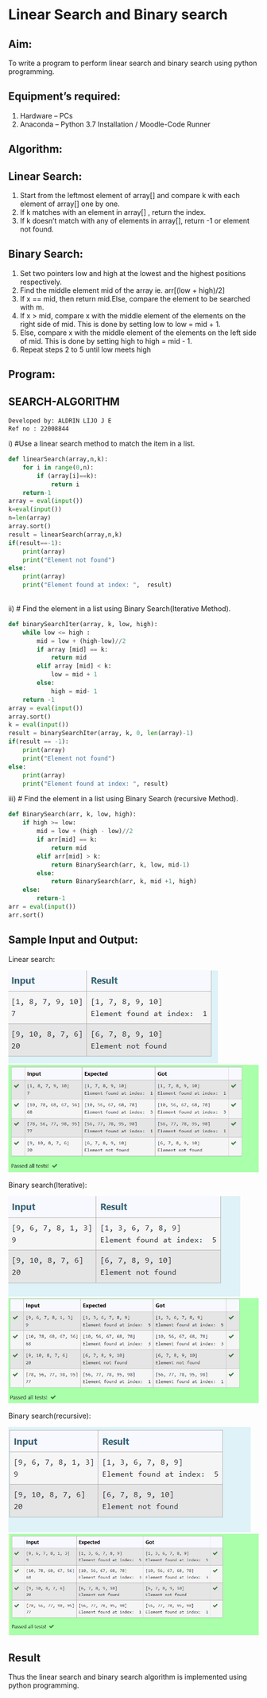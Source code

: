 # Linear Search and Binary search
## Aim:
To write a program to perform linear search and binary search using python programming.
## Equipment’s required:
1.	Hardware – PCs
2.	Anaconda – Python 3.7 Installation / Moodle-Code Runner
## Algorithm:
## Linear Search:
1.	Start from the leftmost element of array[] and compare k with each element of array[] one by one.
2.	If k matches with an element in array[] , return the index.
3.	If k doesn’t match with any of elements in array[], return -1 or element not found.
## Binary Search:
1.	Set two pointers low and high at the lowest and the highest positions respectively.
2.	Find the middle element mid of the array ie. arr[(low + high)/2]
3.	If x == mid, then return mid.Else, compare the element to be searched with m.
4.	If x > mid, compare x with the middle element of the elements on the right side of mid. This is done by setting low to low = mid + 1.
5.	Else, compare x with the middle element of the elements on the left side of mid. This is done by setting high to high = mid - 1.
6.	Repeat steps 2 to 5 until low meets high
## Program:
## SEARCH-ALGORITHM
```
Developed by: ALDRIN LIJO J E
Ref no : 22008844
```
i)	#Use a linear search method to match the item in a list.
```py
def linearSearch(array,n,k):
    for i in range(0,n):
        if (array[i]==k):
            return i
    return-1
array = eval(input())
k=eval(input())
n=len(array)
array.sort()
result = linearSearch(array,n,k)
if(result==-1):
    print(array)
    print("Element not found")
else:
    print(array)
    print("Element found at index: ",  result)



```
ii)	# Find the element in a list using Binary Search(Iterative Method).


```py
def binarySearchIter(array, k, low, high):
    while low <= high :
        mid = low + (high-low)//2
        if array [mid] == k:
            return mid
        elif array [mid] < k:
            low = mid + 1
        else:
            high = mid- 1
    return -1
array = eval(input())
array.sort()
k = eval(input())
result = binarySearchIter(array, k, 0, len(array)-1)
if(result == -1):
    print(array)
    print("Element not found")
else:
    print(array)
    print("Element found at index: ", result)

```
iii)	# Find the element in a list using Binary Search (recursive Method).


```py
def BinarySearch(arr, k, low, high):
    if high >= low:
        mid = low + (high - low)//2
        if arr[mid] == k:
            return mid 
        elif arr[mid] > k:
            return BinarySearch(arr, k, low, mid-1)
        else:
            return BinarySearch(arr, k, mid +1, high)
    else:
        return-1
arr = eval(input())
arr.sort()

```
## Sample Input and Output:
Linear search:

![output](/1%20q.png)
![output](/1.%20ans.png)

Binary search(Iterative):

![output](/2%20q.png)
![output](/2%20ans.png)

Binary search(recursive):

![output](/3%20q.png)
![output](/3%20ans.png)

## Result
Thus the linear search and binary search algorithm is implemented using python programming.